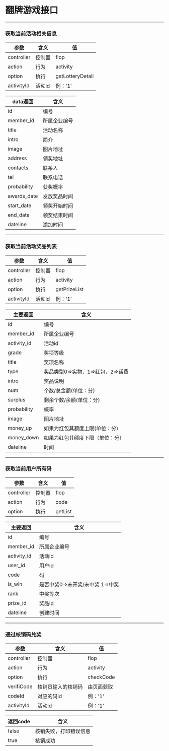 # 翻牌游戏接口
---

### 获取当前活动相关信息
参数 | 含义 | 值
---|---|---
controller | 控制器 | flop
action | 行为 | activity
option | 执行 | getLotteryDetail
activityId | 活动id | 例：'1' 

data返回 | 含义
---|---
id | 编号
member_id | 所属企业编号
title | 活动名称
intro | 简介
image | 图片地址
address | 领奖地址
contacts | 联系人
tel | 联系电话
probability | 获奖概率
awards_date | 发放奖品时间
start_date | 领奖开始时间
end_date | 领奖结束时间
dateline | 添加时间

---

### 获取当前活动奖品列表
参数 | 含义 | 值
--- | --- | ---
controller | 控制器 | flop
action | 行为 | activity
option | 执行 | getPrizeList
activityId | 活动id | 例：'1'

主要返回 | 含义
--- | ---
id | 编号
member_id | 所属企业编号
activity_id | 活动id
grade | 奖项等级
title | 奖项名称
type | 奖品类型0=>实物，1=>红包，2=>话费
intro | 奖品说明
num | 个数/总金额(单位：分)
surplus | 剩余个数/余额(单位：分)
probability | 概率
image | 图片地址
money_up | 如果为红包其额度上限(单位：分)
money_down | 如果为红包其额度下限（单位：分）
dateline | 时间

---

### 获取当前用户所有码
参数 | 含义 | 值
--- | --- | ---
controller | 控制器 | flop
action | 行为 | code
option | 执行 | getList

主要返回 | 含义
--- | ---
id | 编号
member_id | 所属企业编号
activity_id | 活动id
user_id | 用户id
code | 码
is_win | 是否中奖0=>未开奖/未中奖 1=>中奖
rank | 中奖等次
prize_id | 奖品id
dateline | 创建时间

---
### 通过核销码兑奖
参数 | 含义 | 值
--- | --- | ---
controller | 控制器 | flop
action | 行为 | activity
option | 执行 | checkCode
verifiCode | 核销员输入的核销码 | 由页面获取
codeId | 对应的码id | 例：'1'
activityId | 活动id | 例：'1'

返回code | 含义
--- | ---
false | 核销失败，打印错误信息
true | 核销成功
